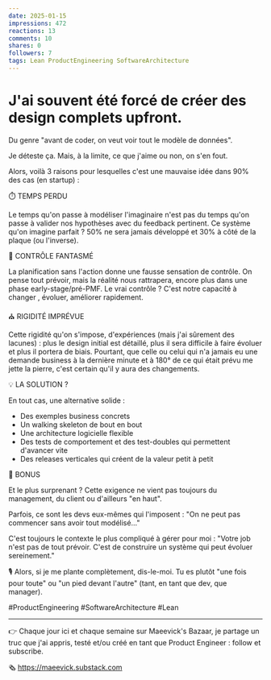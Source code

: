 ```yaml
---
date: 2025-01-15
impressions: 472
reactions: 13
comments: 10
shares: 0
followers: 7
tags: Lean ProductEngineering SoftwareArchitecture
---
```


# J'ai souvent été forcé de créer des design complets upfront.

Du genre "avant de coder, on veut voir tout le modèle de données".

Je déteste ça.
Mais, à la limite, ce que j'aime ou non, on s'en fout.

Alors, voilà 3 raisons pour lesquelles c'est une mauvaise idée dans 90% des cas (en startup) :

⏱️ TEMPS PERDU

Le temps qu'on passe à modéliser l'imaginaire n'est pas du temps qu'on passe à valider nos hypothèses avec du feedback pertinent.
Ce système qu'on imagine parfait ? 50% ne sera jamais développé et 30% à côté de la plaque (ou l'inverse).

🚓 CONTRÔLE FANTASMÉ

La planification sans l'action donne une fausse sensation de contrôle. On pense tout prévoir, mais la réalité nous rattrapera, encore plus dans une phase early-stage/pré-PMF.
Le vrai contrôle ? C'est notre capacité à changer , évoluer, améliorer rapidement.

⛪ RIGIDITÉ IMPRÉVUE

Cette rigidité qu'on s'impose, d'expériences (mais j'ai sûrement des lacunes) : plus le design initial est détaillé, plus il sera difficile à faire évoluer et plus il portera de biais.
Pourtant, que celle ou celui qui n'a jamais eu une demande business à la dernière minute et à 180° de ce qui était prévu me jette la pierre, c'est certain qu'il y aura des changements.

💡 LA SOLUTION ?

En tout cas, une alternative solide :

- Des exemples business concrets
- Un walking skeleton de bout en bout
- Une architecture logicielle flexible
- Des tests de comportement et des test-doubles qui permettent d'avancer vite
- Des releases verticales qui créent de la valeur petit à petit

🎁 BONUS

Et le plus surprenant ? Cette exigence ne vient pas toujours du management, du client ou d'ailleurs "en haut".

Parfois, ce sont les devs eux-mêmes qui l'imposent :
"On ne peut pas commencer sans avoir tout modélisé..."

C'est toujours le contexte le plus compliqué à gérer pour moi : "Votre job n'est pas de tout prévoir. C'est de construire un système qui peut évoluer sereinement."

🎙️ Alors, si je me plante complètement, dis-le-moi. Tu es plutôt "une fois pour toute" ou "un pied devant l'autre" (tant, en tant que dev, que manager).

#ProductEngineering #SoftwareArchitecture #Lean

---

👉 Chaque jour ici et chaque semaine sur Maeevick's Bazaar, je partage un truc que j'ai appris, testé et/ou créé en tant que Product Engineer : follow et subscribe.

🗞️ https://maeevick.substack.com
